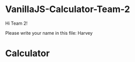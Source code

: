 # VanillaJS-Calculator-Team-2

Hi Team 2!

Please write your name in this file:
Harvey
# Calculator 
